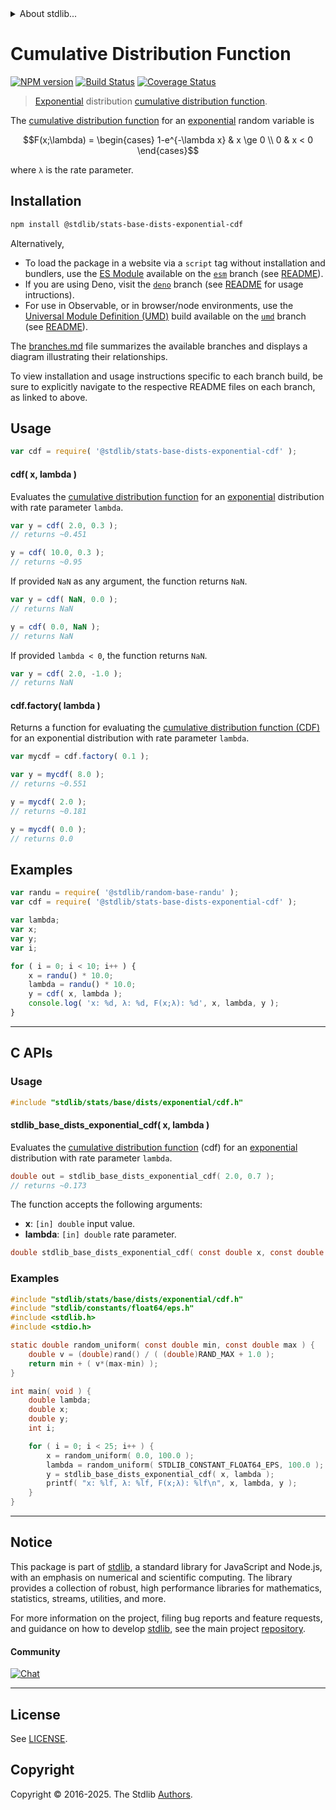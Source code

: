 <!--

@license Apache-2.0

Copyright (c) 2018 The Stdlib Authors.

Licensed under the Apache License, Version 2.0 (the "License");
you may not use this file except in compliance with the License.
You may obtain a copy of the License at

   http://www.apache.org/licenses/LICENSE-2.0

Unless required by applicable law or agreed to in writing, software
distributed under the License is distributed on an "AS IS" BASIS,
WITHOUT WARRANTIES OR CONDITIONS OF ANY KIND, either express or implied.
See the License for the specific language governing permissions and
limitations under the License.

-->


<details>
  <summary>
    About stdlib...
  </summary>
  <p>We believe in a future in which the web is a preferred environment for numerical computation. To help realize this future, we've built stdlib. stdlib is a standard library, with an emphasis on numerical and scientific computation, written in JavaScript (and C) for execution in browsers and in Node.js.</p>
  <p>The library is fully decomposable, being architected in such a way that you can swap out and mix and match APIs and functionality to cater to your exact preferences and use cases.</p>
  <p>When you use stdlib, you can be absolutely certain that you are using the most thorough, rigorous, well-written, studied, documented, tested, measured, and high-quality code out there.</p>
  <p>To join us in bringing numerical computing to the web, get started by checking us out on <a href="https://github.com/stdlib-js/stdlib">GitHub</a>, and please consider <a href="https://opencollective.com/stdlib">financially supporting stdlib</a>. We greatly appreciate your continued support!</p>
</details>

# Cumulative Distribution Function

[![NPM version][npm-image]][npm-url] [![Build Status][test-image]][test-url] [![Coverage Status][coverage-image]][coverage-url] <!-- [![dependencies][dependencies-image]][dependencies-url] -->

> [Exponential][exponential-distribution] distribution [cumulative distribution function][cdf].

<section class="intro">

The [cumulative distribution function][cdf] for an [exponential][exponential-distribution] random variable is

<!-- <equation class="equation" label="eq:exponential_cdf" align="center" raw="F(x;\lambda) = \begin{cases} 1-e^{-\lambda x} & x \ge 0 \\ 0 & x < 0 \end{cases}" alt="Cumulative distribution function for an exponential distribution."> -->

```math
F(x;\lambda) = \begin{cases} 1-e^{-\lambda x} & x \ge 0 \\ 0 & x < 0 \end{cases}
```

<!-- <div class="equation" align="center" data-raw-text="F(x;\lambda) = \begin{cases} 1-e^{-\lambda x} &amp; x \ge 0 \\ 0 &amp; x &lt; 0 \end{cases}" data-equation="eq:exponential_cdf">
    <img src="https://cdn.jsdelivr.net/gh/stdlib-js/stdlib@51534079fef45e990850102147e8945fb023d1d0/lib/node_modules/@stdlib/stats/base/dists/exponential/cdf/docs/img/equation_exponential_cdf.svg" alt="Cumulative distribution function for an exponential distribution.">
    <br>
</div> -->

<!-- </equation> -->

where `λ` is the rate parameter.

</section>

<!-- /.intro -->

<section class="installation">

## Installation

```bash
npm install @stdlib/stats-base-dists-exponential-cdf
```

Alternatively,

-   To load the package in a website via a `script` tag without installation and bundlers, use the [ES Module][es-module] available on the [`esm`][esm-url] branch (see [README][esm-readme]).
-   If you are using Deno, visit the [`deno`][deno-url] branch (see [README][deno-readme] for usage intructions).
-   For use in Observable, or in browser/node environments, use the [Universal Module Definition (UMD)][umd] build available on the [`umd`][umd-url] branch (see [README][umd-readme]).

The [branches.md][branches-url] file summarizes the available branches and displays a diagram illustrating their relationships.

To view installation and usage instructions specific to each branch build, be sure to explicitly navigate to the respective README files on each branch, as linked to above.

</section>

<section class="usage">

## Usage

```javascript
var cdf = require( '@stdlib/stats-base-dists-exponential-cdf' );
```

#### cdf( x, lambda )

Evaluates the [cumulative distribution function][cdf] for an [exponential][exponential-distribution] distribution with rate parameter `lambda`.

```javascript
var y = cdf( 2.0, 0.3 );
// returns ~0.451

y = cdf( 10.0, 0.3 );
// returns ~0.95
```

If provided `NaN` as any argument, the function returns `NaN`.

```javascript
var y = cdf( NaN, 0.0 );
// returns NaN

y = cdf( 0.0, NaN );
// returns NaN
```

If provided `lambda < 0`, the function returns `NaN`.

```javascript
var y = cdf( 2.0, -1.0 );
// returns NaN
```

#### cdf.factory( lambda )

Returns a function for evaluating the [cumulative distribution function (CDF)][cdf] for an exponential distribution with rate parameter `lambda`.

```javascript
var mycdf = cdf.factory( 0.1 );

var y = mycdf( 8.0 );
// returns ~0.551

y = mycdf( 2.0 );
// returns ~0.181

y = mycdf( 0.0 );
// returns 0.0
```

</section>

<!-- /.usage -->

<section class="examples">

## Examples

<!-- eslint no-undef: "error" -->

```javascript
var randu = require( '@stdlib/random-base-randu' );
var cdf = require( '@stdlib/stats-base-dists-exponential-cdf' );

var lambda;
var x;
var y;
var i;

for ( i = 0; i < 10; i++ ) {
    x = randu() * 10.0;
    lambda = randu() * 10.0;
    y = cdf( x, lambda );
    console.log( 'x: %d, λ: %d, F(x;λ): %d', x, lambda, y );
}
```

</section>

<!-- /.examples -->

<!-- C interface documentation. -->

* * *

<section class="c">

## C APIs

<!-- Section to include introductory text. Make sure to keep an empty line after the intro `section` element and another before the `/section` close. -->

<section class="intro">

</section>

<!-- /.intro -->

<!-- C usage documentation. -->

<section class="usage">

### Usage

```c
#include "stdlib/stats/base/dists/exponential/cdf.h"
```

#### stdlib_base_dists_exponential_cdf( x, lambda )

Evaluates the [cumulative distribution function][cdf] (cdf) for an [exponential][exponential-distribution] distribution with rate parameter `lambda`.

```c
double out = stdlib_base_dists_exponential_cdf( 2.0, 0.7 );
// returns ~0.173
```

The function accepts the following arguments:

-   **x**: `[in] double` input value.
-   **lambda**: `[in] double` rate parameter.

```c
double stdlib_base_dists_exponential_cdf( const double x, const double lambda );
```

</section>

<!-- /.usage -->

<!-- C API usage notes. Make sure to keep an empty line after the `section` element and another before the `/section` close. -->

<section class="notes">

</section>

<!-- /.notes -->

<!-- C API usage examples. -->

<section class="examples">

### Examples

```c
#include "stdlib/stats/base/dists/exponential/cdf.h"
#include "stdlib/constants/float64/eps.h"
#include <stdlib.h>
#include <stdio.h>

static double random_uniform( const double min, const double max ) {
    double v = (double)rand() / ( (double)RAND_MAX + 1.0 );
    return min + ( v*(max-min) );
}

int main( void ) {
    double lambda;
    double x;
    double y;
    int i;

    for ( i = 0; i < 25; i++ ) {
        x = random_uniform( 0.0, 100.0 );
        lambda = random_uniform( STDLIB_CONSTANT_FLOAT64_EPS, 100.0 );
        y = stdlib_base_dists_exponential_cdf( x, lambda );
        printf( "x: %lf, λ: %lf, F(x;λ): %lf\n", x, lambda, y );
    }
}
```

</section>

<!-- Section to include cited references. If references are included, add a horizontal rule *before* the section. Make sure to keep an empty line after the `section` element and another before the `/section` close. -->

<section class="references">

</section>

<!-- /.references -->

<!-- Section for related `stdlib` packages. Do not manually edit this section, as it is automatically populated. -->

<section class="related">

</section>

<!-- /.related -->

<!-- Section for all links. Make sure to keep an empty line after the `section` element and another before the `/section` close. -->


<section class="main-repo" >

* * *

## Notice

This package is part of [stdlib][stdlib], a standard library for JavaScript and Node.js, with an emphasis on numerical and scientific computing. The library provides a collection of robust, high performance libraries for mathematics, statistics, streams, utilities, and more.

For more information on the project, filing bug reports and feature requests, and guidance on how to develop [stdlib][stdlib], see the main project [repository][stdlib].

#### Community

[![Chat][chat-image]][chat-url]

---

## License

See [LICENSE][stdlib-license].


## Copyright

Copyright &copy; 2016-2025. The Stdlib [Authors][stdlib-authors].

</section>

<!-- /.stdlib -->

<!-- Section for all links. Make sure to keep an empty line after the `section` element and another before the `/section` close. -->

<section class="links">

[npm-image]: http://img.shields.io/npm/v/@stdlib/stats-base-dists-exponential-cdf.svg
[npm-url]: https://npmjs.org/package/@stdlib/stats-base-dists-exponential-cdf

[test-image]: https://github.com/stdlib-js/stats-base-dists-exponential-cdf/actions/workflows/test.yml/badge.svg?branch=main
[test-url]: https://github.com/stdlib-js/stats-base-dists-exponential-cdf/actions/workflows/test.yml?query=branch:main

[coverage-image]: https://img.shields.io/codecov/c/github/stdlib-js/stats-base-dists-exponential-cdf/main.svg
[coverage-url]: https://codecov.io/github/stdlib-js/stats-base-dists-exponential-cdf?branch=main

<!--

[dependencies-image]: https://img.shields.io/david/stdlib-js/stats-base-dists-exponential-cdf.svg
[dependencies-url]: https://david-dm.org/stdlib-js/stats-base-dists-exponential-cdf/main

-->

[chat-image]: https://img.shields.io/gitter/room/stdlib-js/stdlib.svg
[chat-url]: https://app.gitter.im/#/room/#stdlib-js_stdlib:gitter.im

[stdlib]: https://github.com/stdlib-js/stdlib

[stdlib-authors]: https://github.com/stdlib-js/stdlib/graphs/contributors

[umd]: https://github.com/umdjs/umd
[es-module]: https://developer.mozilla.org/en-US/docs/Web/JavaScript/Guide/Modules

[deno-url]: https://github.com/stdlib-js/stats-base-dists-exponential-cdf/tree/deno
[deno-readme]: https://github.com/stdlib-js/stats-base-dists-exponential-cdf/blob/deno/README.md
[umd-url]: https://github.com/stdlib-js/stats-base-dists-exponential-cdf/tree/umd
[umd-readme]: https://github.com/stdlib-js/stats-base-dists-exponential-cdf/blob/umd/README.md
[esm-url]: https://github.com/stdlib-js/stats-base-dists-exponential-cdf/tree/esm
[esm-readme]: https://github.com/stdlib-js/stats-base-dists-exponential-cdf/blob/esm/README.md
[branches-url]: https://github.com/stdlib-js/stats-base-dists-exponential-cdf/blob/main/branches.md

[stdlib-license]: https://raw.githubusercontent.com/stdlib-js/stats-base-dists-exponential-cdf/main/LICENSE

[cdf]: https://en.wikipedia.org/wiki/Cumulative_distribution_function

[exponential-distribution]: https://en.wikipedia.org/wiki/Exponential_distribution

</section>

<!-- /.links -->
